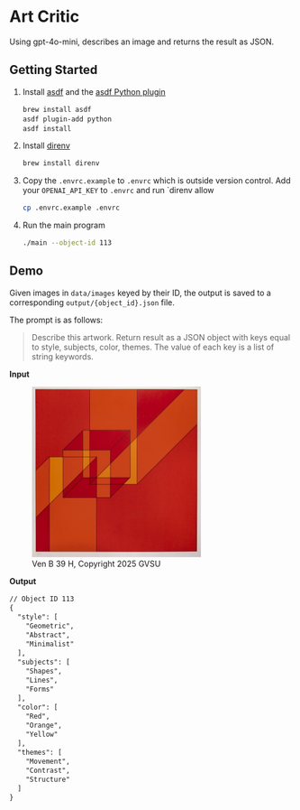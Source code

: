 # Art Critic

Using gpt-4o-mini, describes an image and returns the result as JSON.

## Getting Started

1. Install [asdf](https://asdf-vm.com/) and the [asdf Python plugin](https://github.com/asdf-community/asdf-python)

    ```sh
    brew install asdf
    asdf plugin-add python
    asdf install
    ```

1. Install [direnv](https://direnv.net/)

    ```sh
    brew install direnv
    ```

1. Copy the `.envrc.example` to `.envrc` which is outside version control. Add your `OPENAI_API_KEY` to `.envrc` and run `direnv allow

    ```sh
    cp .envrc.example .envrc
    ```

1. Run the main program

    ```sh
    ./main --object-id 113
    ```


## Demo

Given images in `data/images` keyed by their ID, the output is saved to a corresponding `output/{object_id}.json` file.

The prompt is as follows:

> Describe this artwork. Return result as a JSON object with keys equal to style, subjects, color, themes. The value of each key is a list of string keywords.

**Input**

<figure>
  <img src="./data/images/113.jpg" width="300px">
  <figcaption>Ven B 39 H, Copyright 2025 GVSU</figcaption>
</figure>

**Output**

```jsonc
// Object ID 113
{
  "style": [
    "Geometric",
    "Abstract",
    "Minimalist"
  ],
  "subjects": [
    "Shapes",
    "Lines",
    "Forms"
  ],
  "color": [
    "Red",
    "Orange",
    "Yellow"
  ],
  "themes": [
    "Movement",
    "Contrast",
    "Structure"
  ]
}
```
